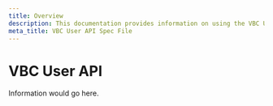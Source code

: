 ```yaml
---
title: Overview
description: This documentation provides information on using the VBC User API.
meta_title: VBC User API Spec File
---
```


# VBC User API

Information would go here.